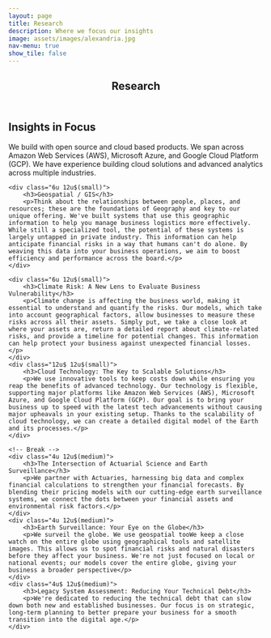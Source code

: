 ```yaml
---
layout: page
title: Research
description: Where we focus our insights
image: assets/images/alexandria.jpg
nav-menu: true
show_tile: false
---
```


<!-- Main -->
<div id="main" class="alt">

<!-- One -->
<section id="one">
	<div class="inner">
		<header class="major">
			<h1>Research</h1>
		</header>

<!-- Content -->
<h2 id="content">Insights in Focus</h2>
<p>We build with open source and cloud based products.  We span across Amazon Web Services (AWS), Microsoft Azure, and Google Cloud Platform (GCP).  We have experience building cloud solutions and advanced analytics across multiple industries.</p>
<div class="row">

	<div class="6u 12u$(small)">
		<h3>Geospatial / GIS</h3>
		<p>Think about the relationships between people, places, and resources; these are the foundations of Geography and key to our unique offering. We've built systems that use this geographic information to help you manage business logistics more effectively. While still a specialized tool, the potential of these systems is largely untapped in private industry. This information can help anticipate financial risks in a way that humans can't do alone. By weaving this data into your business operations, we aim to boost efficiency and performance across the board.</p>
	</div>

	<div class="6u 12u$(small)">
		<h3>Climate Risk: A New Lens to Evaluate Business Vulnerability</h3>
		<p>Climate change is affecting the business world, making it essential to understand and quantify the risks. Our models, which take into account geographical factors, allow businesses to measure these risks across all their assets. Simply put, we take a close look at where your assets are, return a detailed report about climate-related risks, and provide a timeline for potential changes. This information can help protect your business against unexpected financial losses.</p>
	</div>
	<div class="12u$ 12u$(small)">
		<h3>Cloud Technology: The Key to Scalable Solutions</h3>
		<p>We use innovative tools to keep costs down while ensuring you reap the benefits of advanced technology. Our technology is flexible, supporting major platforms like Amazon Web Services (AWS), Microsoft Azure, and Google Cloud Platform (GCP). Our goal is to bring your business up to speed with the latest tech advancements without causing major upheavals in your existing setup. Thanks to the scalability of cloud technology, we can create a detailed digital model of the Earth and its processes.</p>
	</div>

	<!-- Break -->
	<div class="4u 12u$(medium)">
		<h3>The Intersection of Actuarial Science and Earth Surveillance</h3>
		<p>We partner with Actuaries, harnessing big data and complex financial calculations to strengthen your financial forecasts. By blending their pricing models with our cutting-edge earth surveillance systems, we connect the dots between your financial assets and environmental risk factors.</p>
	</div>
	<div class="4u 12u$(medium)">
		<h3>Earth Surveillance: Your Eye on the Globe</h3>
		<p>We surveil the globe. We use geospatial tooWe keep a close watch on the entire globe using geographical tools and satellite images. This allows us to spot financial risks and natural disasters before they affect your business. We're not just focused on local or national events; our models cover the entire globe, giving your business a broader perspective</p>
	</div>
	<div class="4u$ 12u$(medium)">
		<h3>Legacy System Assessment: Reducing Your Technical Debt</h3>
		<p>We're dedicated to reducing the technical debt that can slow down both new and established businesses. Our focus is on strategic, long-term planning to better prepare your business for a smooth transition into the digital age.</p>
	</div>
</div>
